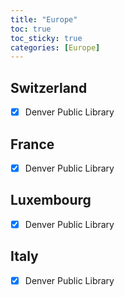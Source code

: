 ```yaml
---
title: "Europe"
toc: true
toc_sticky: true
categories: [Europe]
---
```


## Switzerland
- [X] Denver Public Library

## France
- [X] Denver Public Library

## Luxembourg
- [X] Denver Public Library

## Italy
- [X] Denver Public Library
